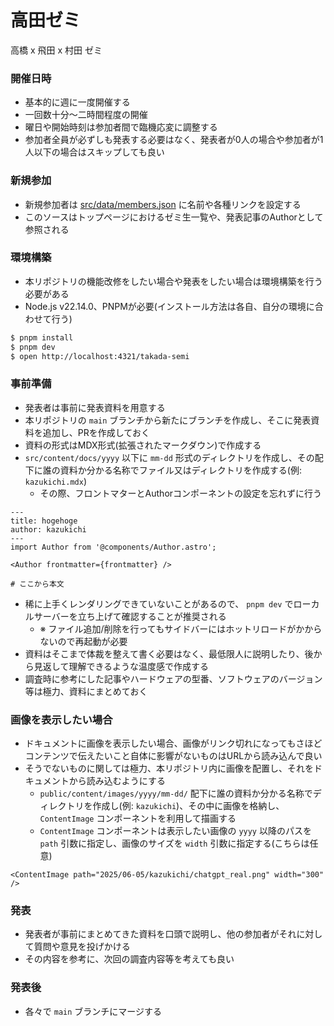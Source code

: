 # 高田ゼミ

高橋 x 飛田 x 村田 ゼミ

### 開催日時

- 基本的に週に一度開催する
- 一回数十分〜二時間程度の開催
- 曜日や開始時刻は参加者間で臨機応変に調整する
- 参加者全員が必ずしも発表する必要はなく、発表者が0人の場合や参加者が1人以下の場合はスキップしても良い

### 新規参加

- 新規参加者は [src/data/members.json](https://github.com/uyupun/takada-semi/blob/main/src/data/members.json) に名前や各種リンクを設定する
- このソースはトップページにおけるゼミ生一覧や、発表記事のAuthorとして参照される

### 環境構築

- 本リポジトリの機能改修をしたい場合や発表をしたい場合は環境構築を行う必要がある
- Node.js v22.14.0、PNPMが必要(インストール方法は各自、自分の環境に合わせて行う)

```bash
$ pnpm install
$ pnpm dev
$ open http://localhost:4321/takada-semi
```

### 事前準備

- 発表者は事前に発表資料を用意する
- 本リポジトリの `main` ブランチから新たにブランチを作成し、そこに発表資料を追加し、PRを作成しておく
- 資料の形式はMDX形式(拡張されたマークダウン)で作成する
- `src/content/docs/yyyy` 以下に `mm-dd` 形式のディレクトリを作成し、その配下に誰の資料か分かる名称でファイル又はディレクトリを作成する(例: `kazukichi.mdx`)
    - その際、フロントマターとAuthorコンポーネントの設定を忘れずに行う

```mdx
---
title: hogehoge
author: kazukichi
---
import Author from '@components/Author.astro';

<Author frontmatter={frontmatter} />

# ここから本文
```

- 稀に上手くレンダリングできていないことがあるので、 `pnpm dev` でローカルサーバーを立ち上げて確認することが推奨される
    - ※ ファイル追加/削除を行ってもサイドバーにはホットリロードがかからないので再起動が必要
- 資料はそこまで体裁を整えて書く必要はなく、最低限人に説明したり、後から見返して理解できるような温度感で作成する
- 調査時に参考にした記事やハードウェアの型番、ソフトウェアのバージョン等は極力、資料にまとめておく

### 画像を表示したい場合

- ドキュメントに画像を表示したい場合、画像がリンク切れになってもさほどコンテンツで伝えたいこと自体に影響がないものはURLから読み込んで良い
- そうでないものに関しては極力、本リポジトリ内に画像を配置し、それをドキュメントから読み込むようにする
    - `public/content/images/yyyy/mm-dd/` 配下に誰の資料か分かる名称でディレクトリを作成し(例: `kazukichi`)、その中に画像を格納し、 `ContentImage` コンポーネントを利用して描画する
    - `ContentImage` コンポーネントは表示したい画像の `yyyy` 以降のパスを `path` 引数に指定し、画像のサイズを `width` 引数に指定する(こちらは任意)

```mdx
<ContentImage path="2025/06-05/kazukichi/chatgpt_real.png" width="300" />
```

### 発表

- 発表者が事前にまとめてきた資料を口頭で説明し、他の参加者がそれに対して質問や意見を投げかける
- その内容を参考に、次回の調査内容等を考えても良い

### 発表後

- 各々で `main` ブランチにマージする
